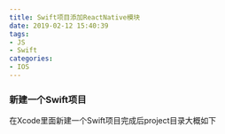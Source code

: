 ```yaml
---
title: Swift项目添加ReactNative模块
date: 2019-02-12 15:40:39
tags:
- JS
- Swift
categories:
- IOS
---
```


### 新建一个Swift项目
在Xcode里面新建一个Swift项目完成后project目录大概如下  